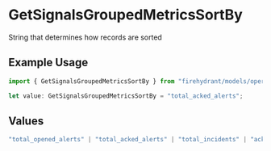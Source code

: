 # GetSignalsGroupedMetricsSortBy

String that determines how records are sorted

## Example Usage

```typescript
import { GetSignalsGroupedMetricsSortBy } from "firehydrant/models/operations";

let value: GetSignalsGroupedMetricsSortBy = "total_acked_alerts";
```

## Values

```typescript
"total_opened_alerts" | "total_acked_alerts" | "total_incidents" | "acked_percentage" | "incidents_percentage"
```